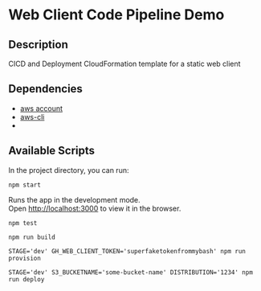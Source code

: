 # Web Client Code Pipeline Demo 

## Description
CICD and Deployment CloudFormation template for a static web client

## Dependencies
* [aws account](https://aws.amazon.com/)
* [aws-cli](https://aws.amazon.com/cli/)
* 

## Available Scripts

In the project directory, you can run:

`npm start`

Runs the app in the development mode.<br>
Open [http://localhost:3000](http://localhost:3000) to view it in the browser.

`npm test`

`npm run build`

`STAGE='dev' GH_WEB_CLIENT_TOKEN='superfaketokenfrommybash' npm run provision`

`STAGE='dev' S3_BUCKETNAME='some-bucket-name' DISTRIBUTION='1234' npm run deploy`

